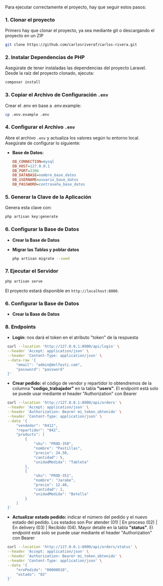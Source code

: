 Para ejecutar correctamente el proyecto, hay que seguir estos pasos:

### 1. **Clonar el proyecto**

Primero hay que clonar el proyecto, ya sea mediante git o descargando el proyecto en un ZIP

```bash
git clone https://github.com/carlosriveraf/carlos-rivera.git
```

### 2. **Instalar Dependencias de PHP**
Asegúrate de tener instaladas las dependencias del proyecto Laravel. Desde la raíz del proyecto clonado, ejecuta:

   ```bash
   composer install
   ```

### 3. **Copiar el Archivo de Configuración `.env`**
Crear el .env en base a .env.example:

   ```bash
   cp .env.example .env
   ```

### 4. **Configurar el Archivo `.env`**
Abre el archivo `.env` y actualiza los valores según tu entorno local. Asegúrate de configurar lo siguiente:

   - **Base de Datos:**
     ```ini
     DB_CONNECTION=mysql
     DB_HOST=127.0.0.1
     DB_PORT=3306
     DB_DATABASE=nombre_base_datos
     DB_USERNAME=usuario_base_datos
     DB_PASSWORD=contraseña_base_datos
     ```

### 5. **Generar la Clave de la Aplicación**
Genera esta clave con:

   ```bash
   php artisan key:generate
   ```

### 6. **Configurar la Base de Datos**
   - **Crear la Base de Datos**
   - **Migrar las Tablas y poblar datos**

     ```bash
     php artisan migrate --seed
     ```

### 7. **Ejecutar el Servidor**

   ```bash
   php artisan serve
   ```

   El proyecto estará disponible en `http://localhost:8000`.

### 6. **Configurar la Base de Datos**
   - **Crear la Base de Datos**
### 8. **Endpoints**
   - **Login:** nos dará el token en el atributo "token" de la respuesta
   ```bash
    curl --location 'http://127.0.0.1:8000/api/login' \
    --header 'Accept: application/json' \
    --header 'Content-Type: application/json' \
    --data-raw '{
        "email": "admin@delfosti.com",
        "password": "password"
    }'
   ```

   - **Crear pedido:** el código de vendor y repartidor lo obtendremos de la columna **"codigo_trabajador"** en la tabla **"users"**. El endpoint está solo se puede usar mediante el header "Authorization" con Bearer
   ```bash
    curl --location 'http://127.0.0.1:8000/api/orders' \
    --header 'Accept: application/json' \
    --header 'Authorization: Bearer mi_token_obtenido' \
    --header 'Content-Type: application/json' \
    --data '{
        "vendedor": "0412",
        "repartidor": "042",
        "products": [
            {
                "sku": "PROD-350",
                "nombre": "Pastillas",
                "precio": 24.50,
                "cantidad": 5,
                "unidadMedida": "Tableta"
            },
            {
                "sku": "PROD-351",
                "nombre": "Jarabe",
                "precio": 12.40,
                "cantidad": 1,
                "unidadMedida": "Botella"
            }
        ]
    }'
   ```

   - **Actualizar estado pedido:** indicar el número del pedido y el nuevo estado del pedido. Los estados son Por atender (01) | En proceso (02) | En delivery (03) | Recibido (04). Mayor detalle en la tabla **"status"**. El endpoint está solo se puede usar mediante el header "Authorization" con Bearer
   ```bash
    curl --location 'http://127.0.0.1:8000/api/orders/status' \
    --header 'Accept: application/json' \
    --header 'Authorization: Bearer mi_token_obtenido' \
    --header 'Content-Type: application/json' \
    --data '{
        "nroPedido": "00000010",
        "estado": "02"
    }'
   ```